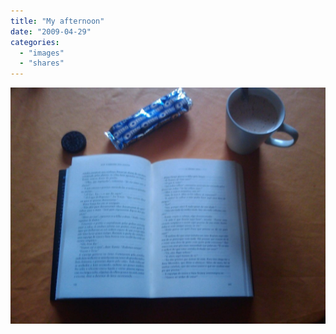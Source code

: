 ```yaml
---
title: "My afternoon"
date: "2009-04-29"
categories: 
  - "images"
  - "shares"
---
```


![](images/4wnP83SaFmvu4bocVz7syU8Bo1_1280-1024x768.jpg)
